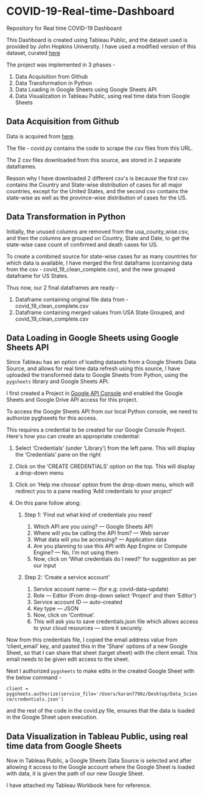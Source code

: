 # COVID-19-Real-time-Dashboard

Repository for Real time COVID-19 Dashboard



This Dashboard is created using Tableau Public, and the dataset used is provided by John Hopkins University. I have used a modified version of this dataset, curated [here](https://github.com/imdevskp/covid_19_jhu_data_web_scrap_and_cleaning)

The project was implemented in 3 phases - 
1. Data Acquisition from Github
2. Data Transformation in Python
3. Data Loading in Google Sheets using Google Sheets API
3. Data Visualization in Tableau Public, using real time data from Google Sheets

## Data Acquisition from Github
Data is acquired from [here](https://github.com/imdevskp/covid_19_jhu_data_web_scrap_and_cleaning).

The file - covid.py contains the code to scrape the csv files from this URL. 

The 2 csv files downloaded from this source, are stored in 2 separate dataframes.

Reason why I have downloaded 2 different csv's is because the first csv contains the Country and State-wise distribution of cases for all major countries, except for the United States, and the second csv contains the state-wise as well as the province-wise distribution of cases for the US.

## Data Transformation in Python
Initially, the unused columns are removed from the usa_county_wise.csv, and then the columns are grouped on Country, State and Date, to get the state-wise case count of confirmed and death cases for US.

To create a combined source for state-wise cases for as many countries for which data is available, I have merged the first dataframe (containing data from the csv - covid_19_clean_complete.csv), and the new grouped dataframe for US States.

Thus now, our 2 final dataframes are ready - 
1. Dataframe containing original file data from - covid_19_clean_complete.csv
2. Dataframe containing merged values from USA State Grouped, and covid_19_clean_complete.csv

## Data Loading in Google Sheets using Google Sheets API
Since Tableau has an option of loading datasets from a Google Sheets Data Source, and allows for real time data refresh using this source, I have uploaded the transformed data to Google Sheets from Python, using the `pygsheets` library and Google Sheets API.

I first created a Project in [Google API Console](https://console.developers.google.com/) and enabled the Google Sheets and Google Drive API access for this project.

To access the Google Sheets API from our local Python console, we need to authorize pyghseets for this access.

This requires a credential to be created for our Google Console Project. Here's how you can create an appropriate credential:

1. Select ‘Credentials’ (under ‘Library’) from the left pane. This will display the ‘Credentials’ pane on the right
2. Click on the ‘CREATE CREDENTIALS’ option on the top. This will display a drop-down menu
3. Click on ‘Help me choose’ option from the drop-down menu, which will redirect you to a pane reading ‘Add credentials to your project’
4. On this pane follow along:

   1. Step 1: ‘Find out what kind of credentials you need’
      1. Which API are you using? — Google Sheets API
      2. Where will you be calling the API from? — Web server
      3. What data will you be accessing? — Application data
      4. Are you planning to use this API with App Engine or Compute Engine? — No, I’m not using them
      5. Now, click on ‘What credentials do I need?’ for suggestion as per our input

   2. Step 2: ‘Create a service account’
      1. Service account name — (for e.g: covid-data-update)
      2. Role — Editor (From drop-down select ‘Project’ and then ‘Editor’)
      3. Service account ID — auto-created
      4. Key type — JSON
      5. Now, click on ‘Continue’.
      6. This will ask you to save credentials.json file which allows access to your cloud resources — store it securely.

Now from this credentials file, I copied the email address value from ‘client_email’ key, and pasted this in the 'Share' options of a new Google Sheet, so that I can share that sheet (target sheet) with the client email. This email needs to be given edit access to the sheet.

Next I authorized `pygsheets` to make edits in the created Google Sheet with the below command - 

`client = pygsheets.authorize(service_file='/Users/karan7798z/Desktop/Data_Science/credentials.json')`

and the rest of the code in the covid.py file, ensures that the data is loaded in the Google Sheet upon execution.

## Data Visualization in Tableau Public, using real time data from Google Sheets
Now in Tableau Public, a Google Sheets Data Source is selected and after allowing it access to the Google account where the Google Sheet is loaded with data, it is given the path of our new Google Sheet.

I have attached my Tableau Workbook here for reference.
